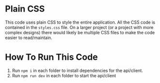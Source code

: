 # Plain CSS

This code uses plain CSS to style the entire application. All the CSS code is contained in the `styles.css` file. On a larger project (or a project with more complex designs) there would likely be multiple CSS files to make the code easier to read/maintain.

# How To Run This Code

1. Run `npm i` in each folder to install dependencies for the api/client.
2. Run `npm run dev` in each folder to start the api/client
